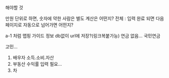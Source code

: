 해야할 것

만원 단위로 하면, 숫자에 약한 사람은 별도 계산은 어떤지?
전체 : 입력 완료 되면 다음 페이지로 자동으로 넘어가면 어떤지?

a-1 처럼 맵핑
가이드 정보
db없이 url에 저장?(링크복붙가능)
연금 없음...
국민연금

고민...
1. 배우자 소득.소비.자산
2. 부동산 수익률 입력 필요...
3. 차